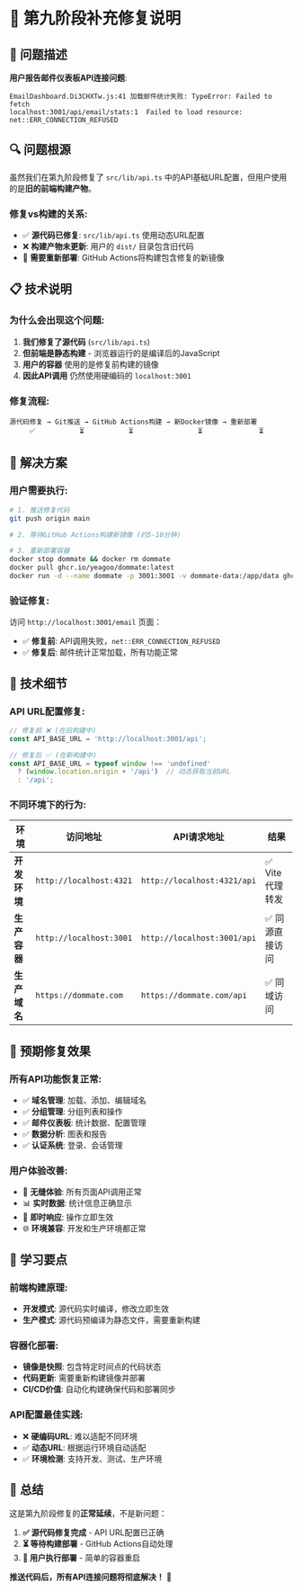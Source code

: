 # 🔧 第九阶段补充修复说明

## 🎯 问题描述

**用户报告邮件仪表板API连接问题**:
```
EmailDashboard.Di3CHXTw.js:41 加载邮件统计失败: TypeError: Failed to fetch
localhost:3001/api/email/stats:1  Failed to load resource: net::ERR_CONNECTION_REFUSED
```

## 🔍 问题根源

虽然我们在第九阶段修复了 `src/lib/api.ts` 中的API基础URL配置，但用户使用的是**旧的前端构建产物**。

### **修复vs构建的关系**:
- ✅ **源代码已修复**: `src/lib/api.ts` 使用动态URL配置
- ❌ **构建产物未更新**: 用户的 `dist/` 目录包含旧代码
- 🔧 **需要重新部署**: GitHub Actions将构建包含修复的新镜像

## 📋 技术说明

### **为什么会出现这个问题**:
1. **我们修复了源代码** (`src/lib/api.ts`)
2. **但前端是静态构建** - 浏览器运行的是编译后的JavaScript
3. **用户的容器** 使用的是修复前构建的镜像
4. **因此API调用** 仍然使用硬编码的 `localhost:3001`

### **修复流程**:
```
源代码修复 → Git推送 → GitHub Actions构建 → 新Docker镜像 → 重新部署
     ✅           ⏳           ⏳                ⏳              ⏳
```

## 🚀 解决方案

### **用户需要执行**:
```bash
# 1. 推送修复代码
git push origin main

# 2. 等待GitHub Actions构建新镜像 (约5-10分钟)

# 3. 重新部署容器
docker stop dommate && docker rm dommate
docker pull ghcr.io/yeagoo/dommate:latest
docker run -d --name dommate -p 3001:3001 -v dommate-data:/app/data ghcr.io/yeagoo/dommate:latest
```

### **验证修复**:
访问 `http://localhost:3001/email` 页面：
- ✅ **修复前**: API调用失败，`net::ERR_CONNECTION_REFUSED`
- ✅ **修复后**: 邮件统计正常加载，所有功能正常

## 🔬 技术细节

### **API URL配置修复**:
```javascript
// 修复前 ❌ (在旧构建中)
const API_BASE_URL = 'http://localhost:3001/api';

// 修复后 ✅ (在新构建中)  
const API_BASE_URL = typeof window !== 'undefined' 
  ? (window.location.origin + '/api')  // 动态获取当前URL
  : '/api';
```

### **不同环境下的行为**:
| 环境 | 访问地址 | API请求地址 | 结果 |
|------|----------|-------------|------|
| **开发环境** | `http://localhost:4321` | `http://localhost:4321/api` | ✅ Vite代理转发 |
| **生产容器** | `http://localhost:3001` | `http://localhost:3001/api` | ✅ 同源直接访问 |
| **生产域名** | `https://dommate.com` | `https://dommate.com/api` | ✅ 同域访问 |

## 🎊 预期修复效果

### **所有API功能恢复正常**:
- ✅ **域名管理**: 加载、添加、编辑域名
- ✅ **分组管理**: 分组列表和操作
- ✅ **邮件仪表板**: 统计数据、配置管理
- ✅ **数据分析**: 图表和报告
- ✅ **认证系统**: 登录、会话管理

### **用户体验改善**:
- 🎨 **无缝体验**: 所有页面API调用正常
- 📊 **实时数据**: 统计信息正确显示
- 🔄 **即时响应**: 操作立即生效
- 🌐 **环境兼容**: 开发和生产环境都正常

## 📖 学习要点

### **前端构建原理**:
- **开发模式**: 源代码实时编译，修改立即生效
- **生产模式**: 源代码预编译为静态文件，需要重新构建

### **容器化部署**:
- **镜像是快照**: 包含特定时间点的代码状态
- **代码更新**: 需要重新构建镜像并部署
- **CI/CD价值**: 自动化构建确保代码和部署同步

### **API配置最佳实践**:
- ❌ **硬编码URL**: 难以适配不同环境
- ✅ **动态URL**: 根据运行环境自动适配
- ✅ **环境检测**: 支持开发、测试、生产环境

## 🎯 总结

这是第九阶段修复的**正常延续**，不是新问题：

1. **✅ 源代码修复完成** - API URL配置已正确
2. **⏳ 等待构建部署** - GitHub Actions自动处理
3. **🚀 用户执行部署** - 简单的容器重启

**推送代码后，所有API连接问题将彻底解决！** 🎉 